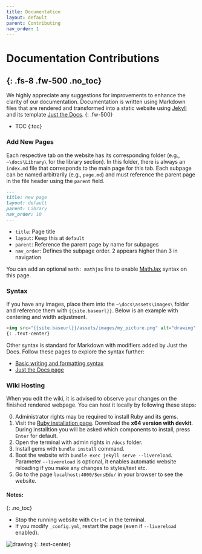 ```yaml
---
title: Documentation
layout: default
parent: Contributing
nav_order: 1
---
```


# Documentation Contributions
{: .fs-8 .fw-500 .no_toc}
---

We highly appreciate any suggestions for improvements to enhance the clarity of our documentation. Documentation is written using Markdown files that are rendered and transformed into a static website using [Jekyll] and its template [Just the Docs].
{: .fw-500}

- TOC
{:toc}

### Add New Pages

Each respective tab on the website has its corresponding folder (e.g., `~\docs\Library\` for the library section). In this folder, there is always an `index.md` file that corresponds to the main page for this tab. Each subpage can be named arbitrarily (e.g., `page.md`) and must reference the parent page in the file header using the `parent` field.

```md
---
title: new page
layout: default
parent: Library
nav_order: 10
---
```

* `title`: Page title
* `layout`: Keep this at `default`
* `parent`: Reference the parent page by name for subpages
* `nav_order`: Defines the subpage order. 2 appears higher than 3 in navigation

You can add an optional `math: mathjax` line to enable [MathJax] syntax on this page.

### Syntax

If you have any images, place them into the `~\docs\assets\images\` folder and reference them with `{{site.baseurl}}`. Below is an example with centering and width adjustment.

```md
<img src="{{site.baseurl}}/assets/images/my_picture.png" alt="drawing" width="500"/>
{: .text-center}
```

Other syntax is standard for Markdown with modifiers added by Just the Docs. Follow these pages to explore the syntax further: 
* <a href="https://docs.github.com/en/get-started/writing-on-github/getting-started-with-writing-and-formatting-on-github/basic-writing-and-formatting-syntax" target="_blank">Basic writing and formatting syntax</a>
* <a href="https://just-the-docs.com/" target="_blank">Just the Docs page</a>

### Wiki Hosting

When you edit the wiki, it is advised to observe your changes on the finished rendered webpage. You can host it locally by following these steps:

0. Administrator rights may be required to install Ruby and its gems.
1. Visit the <a href="https://rubyinstaller.org/downloads/" target="_blank">Ruby installation page</a>. Download the **x64 version with devkit**.
During installtion you will be asked which components to install, press `Enter` for default.
2. Open the terminal with admin rights in `/docs` folder.
3. Install gems with `bundle install` command.
4. Boot the website with `bundle exec jekyll serve --livereload`. Parameter
`--livereload` is optional, it enables automatic website reloading if you make any changes to styles/text etc.
5. Go to the page `localhost:4000/SensEdu/` in your browser to see the website.

#### Notes:
{: .no_toc}
* Stop the running website with `Ctrl+C` in the terminal.
* If you modify `_config.yml`, restart the page (even if `--livereload` enabled).

<img src="{{site.baseurl}}/assets/images/readme_docs.png" alt="drawing"/>
{: .text-center}

[Jekyll]: https://jekyllrb.com/
[Just the Docs]: https://just-the-docs.com/
[MathJax]: https://www.mathjax.org/